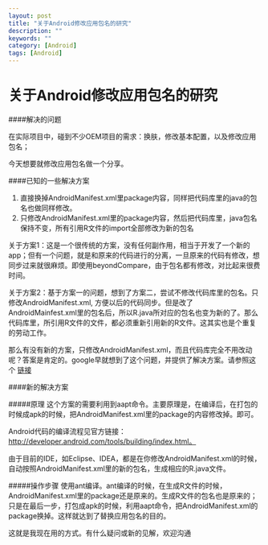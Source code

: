 ```yaml
---
layout: post
title: "关于Android修改应用包名的研究"
description: ""
keywords: ""
category: [Android]
tags: [Android]
---
```


关于Android修改应用包名的研究
=================================

####解决的问题

在实际项目中，碰到不少OEM项目的需求：换肤，修改基本配置，以及修改应用包名；

今天想要就修改应用包名做一个分享。

####已知的一些解决方案

 1. 直接换掉AndroidManifest.xml里package内容，同样把代码库里的java的包名也做同样修改。
 2. 只修改AndroidManifest.xml里的package内容，然后把代码库里，java包名保持不变，所有引用R文件的import全部修改为新的包名

关于方案1：这是一个很传统的方案，没有任何副作用，相当于开发了一个新的app；但有一个问题，就是和原来的代码进行的分离，一旦原来的代码有修改，想同步过来就很麻烦。即使用beyondCompare，由于包名都有修改，对比起来很费时间。

关于方案2：基于方案一的问题，想到了方案二，尝试不修改代码库里的包名。只修改AndroidManifest.xml, 方便以后的代码同步。但是改了AndroidMainfest.xml里的包名后，所以R.java所对应的包名也变为新的了。那么代码库里，所引用R文件的文件，都必须重新引用新的R文件。这其实也是个重复的劳动工作。

那么有没有新的方案，只修改AndroidManifest.xml，而且代码库完全不用改动呢？答案是肯定的。google早就想到了这个问题，并提供了解决方案。请参照这个  [链接](http://www.piwai.info/renaming-android-manifest-package/)

####新的解决方案

#####原理
这个方案的需要利用到aapt命令。主要原理是，在编译后，在打包的时候成apk的时候，把AndroidManifest.xml里的package的内容修改掉。即可。

Android代码的编译流程见官方链接： http://developer.android.com/tools/building/index.html。

由于目前的IDE，如Eclipse、IDEA，都是在你修改AndroidManifest.xml的时候，自动按照AndroidManifest.xml里的新的包名，生成相应的R.java文件。

#####操作步骤
使用ant编译。ant编译的时候，在生成R文件的时候，AndroidManifest.xml里的package还是原来的。生成R文件的包名也是原来的；只是在最后一步，打包成apk的时候，利用aapt命令，把AndroidManifest.xml的package换掉。这样就达到了替换应用包名的目的。


这就是我现在用的方式。有什么疑问或新的见解，欢迎沟通